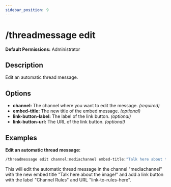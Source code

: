 ```yaml
---
sidebar_position: 9
---
```


# /threadmessage edit
**Default Permissions:** Administrator
## Description
Edit an automatic thread message.
## Options
- **channel:** The channel where you want to edit the message. *(required)*
- **embed-title:** The new title of the embed message. *(optional)*
- **link-button-label:** The label of the link button. *(optional)*
- **link-button-url:** The URL of the link button. *(optional)*
## Examples
**Edit an automatic thread message:**
```bash
/threadmessage edit channel:mediachannel embed-title:"Talk here about the image!" link-button-label:"Channel Rules" link-button-url:"link-to-rules-here"
```
This will edit the automatic thread message in the channel "mediachannel" with the new embed title "Talk here about the image!" and add a link button with the label "Channel Rules" and URL "link-to-rules-here".
